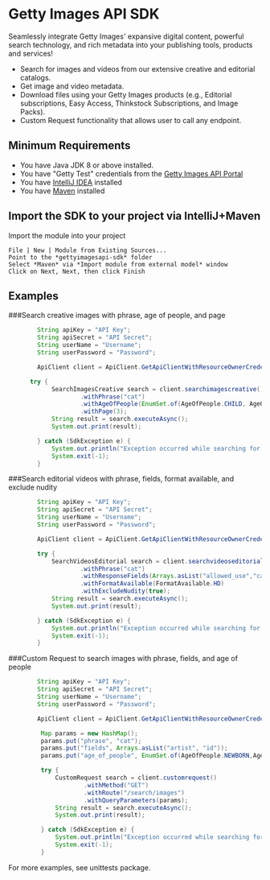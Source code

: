 # Getty Images API SDK 

Seamlessly integrate Getty Images' expansive digital content, powerful search technology, and rich metadata into your publishing tools, products and services!

- Search for images and videos from our extensive creative and editorial catalogs.
- Get image and video metadata.
- Download files using your Getty Images products (e.g., Editorial subscriptions, Easy Access, Thinkstock Subscriptions, and Image Packs).
- Custom Request functionality that allows user to call any endpoint.

## Minimum Requirements
* You have Java JDK 8 or above installed.
* You have "Getty Test" credentials from the [Getty Images API Portal](https://developer.gettyimages.com/member/register)
* You have [IntelliJ IDEA](https://www.jetbrains.com/idea/) installed
* You have [Maven](https://maven.apache.org/) installed

## Import the SDK to your project via IntelliJ+Maven

Import the module into your project

```
File | New | Module from Existing Sources...
Point to the *gettyimagesapi-sdk* folder
Select *Maven* via *Import module from external model* window
Click on Next, Next, then click Finish
```

## Examples

###Search creative images with phrase, age of people, and page
```java
        String apiKey = "API Key";
        String apiSecret = "API Secret";
        String userName = "Username";
        String userPassword = "Password";

        ApiClient client = ApiClient.GetApiClientWithResourceOwnerCredentials(apiKey, apiSecret, userName, userPassword);

      try {
            SearchImagesCreative search = client.searchimagescreative()
                    .withPhrase("cat")
                    .withAgeOfPeople(EnumSet.of(AgeOfPeople.CHILD, AgeOfPeople.BABY,AgeOfPeople.ADULT))
                    .withPage(3);
            String result = search.executeAsync();
            System.out.print(result);

        } catch (SdkException e) {
            System.out.println("Exception occurred while searching for creative images: " + e.getLocalizedMessage());
            System.exit(-1);
        }
```

###Search editorial videos with phrase, fields, format available, and exclude nudity
```java
        String apiKey = "API Key";
        String apiSecret = "API Secret";
        String userName = "Username";
        String userPassword = "Password";

        ApiClient client = ApiClient.GetApiClientWithResourceOwnerCredentials(apiKey, apiSecret, userName, userPassword);

        try {
            SearchVideosEditorial search = client.searchvideoseditorial()
                    .withPhrase("cat")
                    .withResponseFields(Arrays.asList("allowed_use","caption"))
                    .withFormatAvailable(FormatAvailable.HD)
                    .withExcludeNudity(true);
            String result = search.executeAsync();
            System.out.print(result);

        } catch (SdkException e) {
            System.out.println("Exception occurred while searching for creative images: " + e.getLocalizedMessage());
            System.exit(-1);
        }
```

###Custom Request to search images with phrase, fields, and age of people
```java
        String apiKey = "API Key";
        String apiSecret = "API Secret";
        String userName = "Username";
        String userPassword = "Password";

        ApiClient client = ApiClient.GetApiClientWithResourceOwnerCredentials(apiKey, apiSecret, userName, userPassword);

         Map params = new HashMap();
         params.put("phrase", "cat");
         params.put("fields", Arrays.asList("artist", "id"));
         params.put("age_of_people", EnumSet.of(AgeOfPeople.NEWBORN,AgeOfPeople.BABY,AgeOfPeople.CHILD));

         try {
             CustomRequest search = client.customrequest()
                     .withMethod("GET")
                     .withRoute("/search/images")
                     .withQueryParameters(params);
             String result = search.executeAsync();
             System.out.print(result);

         } catch (SdkException e) {
             System.out.println("Exception occurred while searching for creative images: " + e.getLocalizedMessage());
             System.exit(-1);
         }
```

For more examples, see unittests package.
